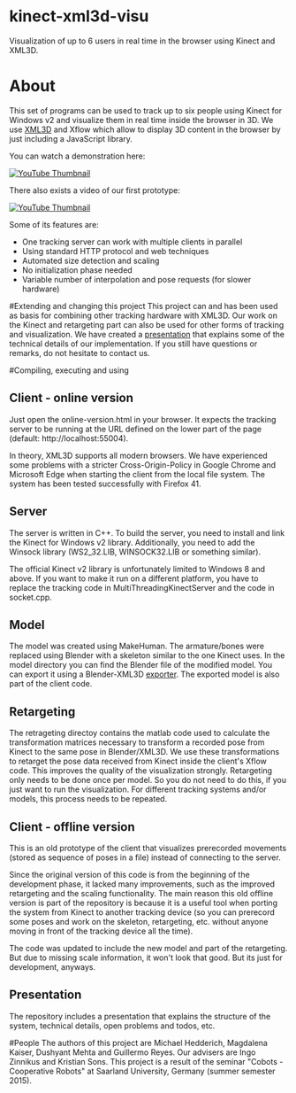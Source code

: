 # kinect-xml3d-visu
Visualization of up to 6 users in real time in the browser using Kinect 
and XML3D.

# About
This set of programs can be used to track up to six people using Kinect 
for Windows v2 and visualize them in real time inside the browser in 3D. We use 
[XML3D](http://xml3d.org/) and Xflow which allow to display 3D
content in the browser by just including a JavaScript library.

You can watch a demonstration here: 

[![YouTube Thumbnail](http://img.youtube.com/vi/WPJaDTGAIaI/1.jpg)](https://youtu.be/WPJaDTGAIaI)

There also exists a video of our first prototype:

[![YouTube Thumbnail](http://img.youtube.com/vi/BYWWkNrQdMg/3.jpg)](https://youtu.be/BYWWkNrQdMg) 

Some of its features are:
* One tracking server can work with multiple clients in parallel
* Using standard HTTP protocol and web techniques
* Automated size detection and scaling
* No initialization phase needed
* Variable number of interpolation and pose requests (for slower hardware)

#Extending and changing this project
This project can and has been used as basis for combining other 
tracking hardware with XML3D. Our work on the Kinect and retargeting part
can also be used for other forms of tracking and visualization. 
We have created a [presentation](https://github.com/michael-aloys/kinect-xml3d-visu/blob/master/presentation/VisualizationHuman_TechincalDetails.pdf)
 that explains some of the technical details of our implementation. 
 If you still have questions or remarks, do not hesitate to contact us.

#Compiling, executing and using

## Client - online version
Just open the online-version.html in your browser. It expects the 
tracking server to be running at the URL defined on the lower part of the page 
(default: http://localhost:55004).

In theory, XML3D supports all modern browsers. We have experienced some
problems with a stricter Cross-Origin-Policy in Google Chrome and 
Microsoft Edge when starting the client from the local file system. The
system has been tested successfully with Firefox 41. 

## Server
The server is written in C++. To build the server, you need to install 
and link the Kinect for Windows v2 library. Additionally, you need to 
add the Winsock library (WS2_32.LIB, WINSOCK32.LIB or something similar).

The official Kinect v2 library is unfortunately limited to Windows 8 and
above. If you want to make it run on a different platform, you have
to replace the tracking code in MultiThreadingKinectServer and the 
code in socket.cpp.

## Model
The model was created using MakeHuman. The armature/bones were replaced
using Blender with a skeleton similar to the one Kinect uses. 
In the model directory you can find the Blender file of the modified model.
You can export it using a Blender-XML3D 
[exporter](https://github.com/ksons/xml3d-blender-exporter). The exported
model is also part of the client code.

## Retargeting
The retrageting directoy contains the matlab code used to calculate
the transformation matrices necessary to transform a recorded pose
from Kinect to the same pose in Blender/XML3D. We use these transformations
to retarget the pose data received from Kinect inside the client's Xflow
code. This improves the quality of the visualization strongly. Retargeting
only needs to be done once per model. So you do not need to do this, if
you just want to run the visualization. For different tracking systems 
and/or models, this process needs to be repeated.

## Client - offline version
This is an old prototype of the client that visualizes prerecorded
movements (stored as sequence of poses in a file) instead of 
connecting to the server.

Since the original version of this code is from the beginning of 
the development phase, it lacked many improvements, such as the improved
retargeting and the scaling functionality. The main reason this old offline
version is part of the repository is because it is a useful tool when 
porting the system from Kinect to another tracking device (so you can
prerecord some poses and work on the skeleton, retargeting, etc. without 
anyone moving in front of the tracking device all the time).

The code was updated to include the new model and part of the retargeting.
But due to missing scale information, it won't look that good. But its 
just for development, anyways.

## Presentation
The repository includes a presentation that explains the structure
of the system, technical details, open problems and todos, etc. 


#People
The authors of this project are Michael Hedderich, Magdalena Kaiser, 
Dushyant Mehta and Guillermo Reyes. Our advisers are Ingo Zinnikus
and Kristian Sons. This project is a result of the seminar
"Cobots - Cooperative Robots" at Saarland University, Germany
(summer semester 2015).







